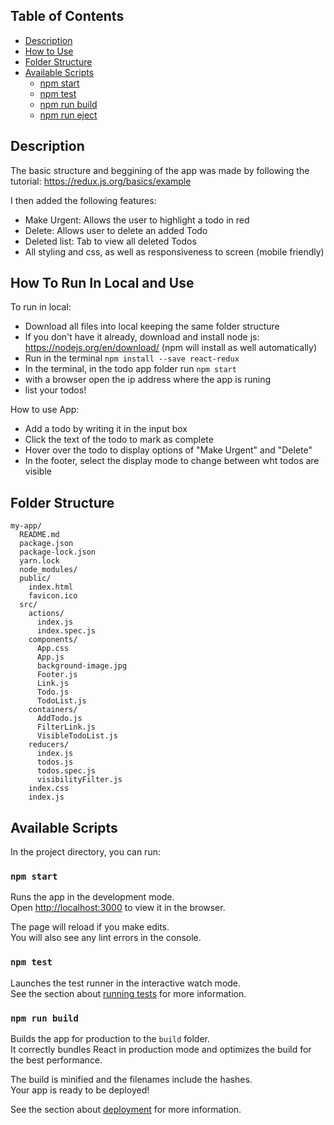 
## Table of Contents

- [Description](#description)
- [How to Use](#how-to-run-in-local-and-use)
- [Folder Structure](#folder-structure)
- [Available Scripts](#available-scripts)
  - [npm start](#npm-start)
  - [npm test](#npm-test)
  - [npm run build](#npm-run-build)
  - [npm run eject](#npm-run-eject)


## Description

The basic structure and beggining of the app was made by following the tutorial:
https://redux.js.org/basics/example

I then added the following features:
- Make Urgent: Allows the user to highlight a todo in red
- Delete: Allows user to delete an added Todo
- Deleted list: Tab to view all deleted Todos
- All styling and css, as well as responsiveness to screen (mobile friendly)


## How To Run In Local and Use

To run in local:
- Download all files into local keeping the same folder structure 
- If you don't have it already, download and install node js: https://nodejs.org/en/download/ (npm will install as well automatically)
- Run in the terminal `npm install --save react-redux`
- In the terminal, in the todo app folder run `npm start` 
- with a browser open the ip address where the app is runing
- list your todos!

How to use App:
- Add a todo by writing it in the input box
- Click the text of the todo to mark as complete
- Hover over the todo to display options of "Make Urgent" and "Delete"
- In the footer, select the display mode to change between wht todos are visible



## Folder Structure


```
my-app/
  README.md
  package.json
  package-lock.json
  yarn.lock
  node_modules/
  public/
    index.html
    favicon.ico
  src/
    actions/
      index.js
      index.spec.js
    components/
      App.css
      App.js
      background-image.jpg
      Footer.js
      Link.js
      Todo.js
      TodoList.js
    containers/
      AddTodo.js
      FilterLink.js
      VisibleTodoList.js
    reducers/
      index.js
      todos.js
      todos.spec.js
      visibilityFilter.js
    index.css
    index.js
```


## Available Scripts

In the project directory, you can run:

### `npm start`

Runs the app in the development mode.<br>
Open [http://localhost:3000](http://localhost:3000) to view it in the browser.

The page will reload if you make edits.<br>
You will also see any lint errors in the console.

### `npm test`

Launches the test runner in the interactive watch mode.<br>
See the section about [running tests](#running-tests) for more information.

### `npm run build`

Builds the app for production to the `build` folder.<br>
It correctly bundles React in production mode and optimizes the build for the best performance.

The build is minified and the filenames include the hashes.<br>
Your app is ready to be deployed!

See the section about [deployment](#deployment) for more information.


